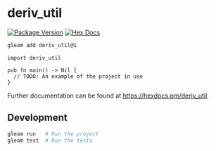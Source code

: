 # deriv_util

[![Package Version](https://img.shields.io/hexpm/v/deriv_util)](https://hex.pm/packages/deriv_util)
[![Hex Docs](https://img.shields.io/badge/hex-docs-ffaff3)](https://hexdocs.pm/deriv_util/)

```sh
gleam add deriv_util@1
```
```gleam
import deriv_util

pub fn main() -> Nil {
  // TODO: An example of the project in use
}
```

Further documentation can be found at <https://hexdocs.pm/deriv_util>.

## Development

```sh
gleam run   # Run the project
gleam test  # Run the tests
```
